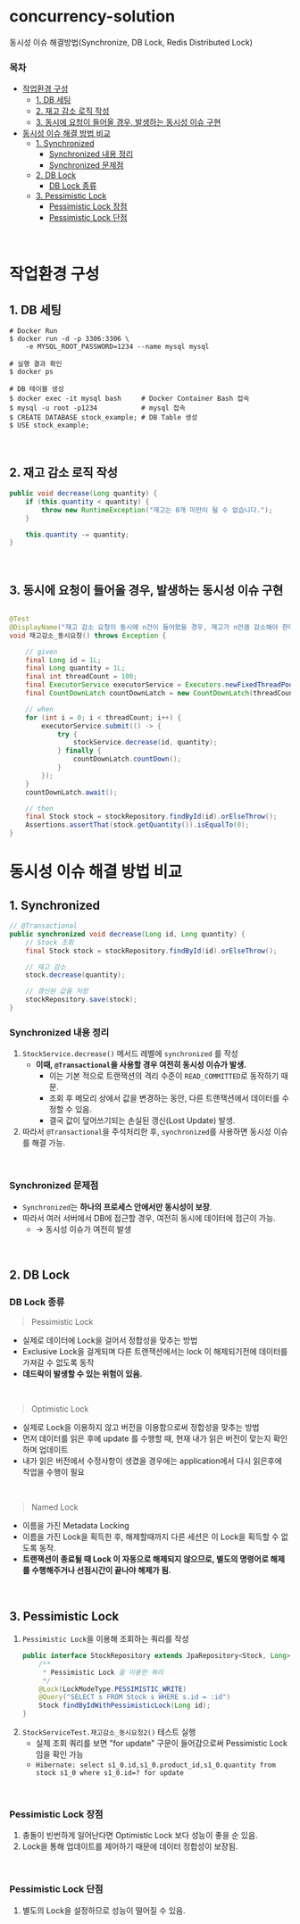 # concurrency-solution

동시성 이슈 해결방법(Synchronize, DB Lock, Redis Distributed Lock)

### 목차

- [작업환경 구성](#작업환경-구성)
    - [1. DB 세팅](#1-db-세팅)
    - [2. 재고 감소 로직 작성](#2-재고-감소-로직-작성)
    - [3. 동시에 요청이 들어올 경우, 발생하는 동시성 이슈 구현](#3-동시에-요청이-들어올-경우-발생하는-동시성-이슈-구현)
- [동시성 이슈 해결 방법 비교](#동시성-이슈-해결-방법-비교)
    - [1. Synchronized](#1-synchronized)
        - [Synchronized 내용 정리](#synchronized-내용-정리)
        - [Synchronized 문제점](#synchronized-문제점)
    - [2. DB Lock](#2-db-lock)
        - [DB Lock 종류](#db-lock-종류)
    - [3. Pessimistic Lock](#3-pessimistic-lock)
        - [Pessimistic Lock 장점](#pessimistic-lock-장점)
        - [Pessimistic Lock 단점](#pessimistic-lock-단점)

<br/>

# 작업환경 구성

## 1. DB 세팅

```shell
# Docker Run
$ docker run -d -p 3306:3306 \
    -e MYSQL_ROOT_PASSWORD=1234 --name mysql mysql
    
# 실행 결과 확인
$ docker ps

# DB 테이블 생성
$ docker exec -it mysql bash     # Docker Container Bash 접속
$ mysql -u root -p1234           # mysql 접속
$ CREATE DATABASE stock_example; # DB Table 생성
$ USE stock_example;         
```

<br/>

## 2. 재고 감소 로직 작성

```java
public void decrease(Long quantity) {
    if (this.quantity < quantity) {
        throw new RuntimeException("재고는 0개 미만이 될 수 없습니다.");
    }

    this.quantity -= quantity;
} 
```

<br/>

## 3. 동시에 요청이 들어올 경우, 발생하는 동시성 이슈 구현

```java

@Test
@DisplayName("재고 감소 요청이 동시에 n건이 들어왔을 경우, 재고가 n만큼 감소해야 한다.")
void 재고감소_동시요청() throws Exception {

    // given
    final Long id = 1L;
    final Long quantity = 1L;
    final int threadCount = 100;
    final ExecutorService executorService = Executors.newFixedThreadPool(threadCount);
    final CountDownLatch countDownLatch = new CountDownLatch(threadCount);

    // when
    for (int i = 0; i < threadCount; i++) {
        executorService.submit(() -> {
            try {
                stockService.decrease(id, quantity);
            } finally {
                countDownLatch.countDown();
            }
        });
    }
    countDownLatch.await();

    // then
    final Stock stock = stockRepository.findById(id).orElseThrow();
    Assertions.assertThat(stock.getQuantity()).isEqualTo(0);
}
```

# 동시성 이슈 해결 방법 비교

## 1. Synchronized

```java
// @Transactional
public synchronized void decrease(Long id, Long quantity) {
    // Stock 조회
    final Stock stock = stockRepository.findById(id).orElseThrow();

    // 재고 감소
    stock.decrease(quantity);

    // 갱신된 값을 저장
    stockRepository.save(stock);
}
```

### Synchronized 내용 정리

1. `StockService.decrease()` 메서드 레벨에 `synchronized` 를 작성
    - **이때, `@Transactional`을 사용할 경우 여전히 동시성 이슈가 발생.**
        - 이는 기본 적으로 트랜잭션의 격리 수준이 `READ_COMMITTED`로 동작하기 때문.
        - 조회 후 메모리 상에서 값을 변경하는 동안, 다른 트랜잭션에서 데이터를 수정할 수 있음.
        - 결국 값이 덮어쓰기되는 손실된 갱신(Lost Update) 발생.
2. 따라서 `@Transactional`을 주석처리한 후, `synchronized`를 사용하면 동시성 이슈를 해결 가능.

<br/>

### Synchronized 문제점

- `Synchronized`는 **하나의 프로세스 안에서만 동시성이 보장**.
- 따라서 여러 서버에서 DB에 접근할 경우, 여전히 동시에 데이터에 접근이 가능.
    - → 동시성 이슈가 여전히 발생

<br/>

## 2. DB Lock

### DB Lock 종류

> Pessimistic Lock

- 실제로 데이터에 Lock을 걸어서 정합성을 맞추는 방법
- Exclusive Lock을 걸게되며 다른 트랜잭션에서는 lock 이 해제되기전에 데이터를 가져갈 수 없도록 동작
- **데드락이 발생할 수 있는 위험이 있음.**

<br/>

> Optimistic Lock

- 실제로 Lock을 이용하지 않고 버전을 이용함으로써 정합성을 맞추는 방법
- 먼저 데이터를 읽은 후에 update 를 수행할 때, 현재 내가 읽은 버전이 맞는지 확인하며 업데이트
- 내가 읽은 버전에서 수정사항이 생겼을 경우에는 application에서 다시 읽은후에 작업을 수행이 필요

<br/>

> Named Lock

- 이름을 가진 Metadata Locking
- 이름을 가진 Lock을 획득한 후, 해제할때까지 다른 세션은 이 Lock을 획득할 수 없도록 동작.
- **트랜잭션이 종료될 때 Lock 이 자동으로 해제되지 않으므로, 별도의 명령어로 해제를 수행해주거나 선점시간이 끝나야 해제가 됨.**

<br/>

## 3. Pessimistic Lock

1. `Pessimistic Lock`을 이용해 조회하는 쿼리를 작성
    ```java
    public interface StockRepository extends JpaRepository<Stock, Long> {
        /**
         * Pessimistic Lock 을 이용한 쿼리
         */
        @Lock(LockModeType.PESSIMISTIC_WRITE)
        @Query("SELECT s FROM Stock s WHERE s.id = :id")
        Stock findByIdWithPessimisticLock(Long id);
    }
    ```
2. `StockServiceTest.재고감소_동시요청2()` 테스트 실행
    - 실제 조회 쿼리를 보면 "for update" 구문이 들어감으로써 Pessimistic Lock임을 확인 가능
    - `Hibernate: select s1_0.id,s1_0.product_id,s1_0.quantity from stock s1_0 where s1_0.id=? for update`

<br/>

### Pessimistic Lock 장점

1. 충돌이 빈번하게 일어난다면 Optimistic Lock 보다 성능이 좋을 순 있음.
2. Lock을 통해 업데이트를 제어하기 때문에 데이터 정합성이 보장됨.

<br/>

### Pessimistic Lock 단점

1. 별도의 Lock을 설정하므로 성능이 떨어질 수 있음.